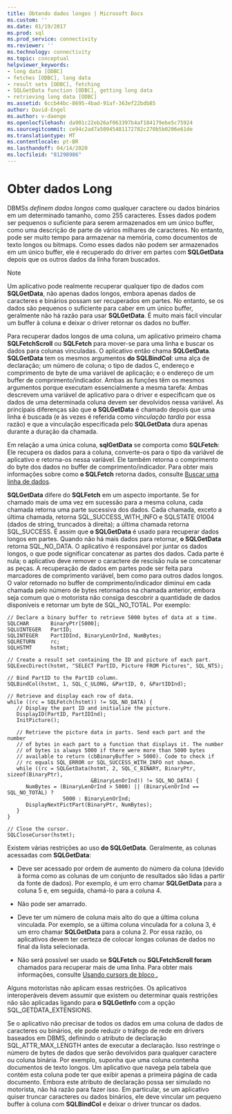 ```yaml
---
title: Obtendo dados longos | Microsoft Docs
ms.custom: ''
ms.date: 01/19/2017
ms.prod: sql
ms.prod_service: connectivity
ms.reviewer: ''
ms.technology: connectivity
ms.topic: conceptual
helpviewer_keywords:
- long data [ODBC]
- fetches [ODBC], long data
- result sets [ODBC], fetching
- SQLGetData function [ODBC], getting long data
- retrieving long data [ODBC]
ms.assetid: 6ccb44bc-8695-4bad-91af-363ef22bdb85
author: David-Engel
ms.author: v-daenge
ms.openlocfilehash: da901c22eb26af063397b4af184179ebe5c75924
ms.sourcegitcommit: ce94c2ad7a50945481172782c270b5b0206e61de
ms.translationtype: MT
ms.contentlocale: pt-BR
ms.lasthandoff: 04/14/2020
ms.locfileid: "81298986"
---
```

# <a name="getting-long-data"></a>Obter dados Long
DBMSs *definem dados longos* como qualquer caractere ou dados binários em um determinado tamanho, como 255 caracteres. Esses dados podem ser pequenos o suficiente para serem armazenados em um único buffer, como uma descrição de parte de vários milhares de caracteres. No entanto, pode ser muito tempo para armazenar na memória, como documentos de texto longos ou bitmaps. Como esses dados não podem ser armazenados em um único buffer, ele é recuperado do driver em partes com **SQLGetData** depois que os outros dados da linha foram buscados.  
  
> [!NOTE]  
>  Um aplicativo pode realmente recuperar qualquer tipo de dados com **SQLGetData**, não apenas dados longos, embora apenas dados de caracteres e binários possam ser recuperados em partes. No entanto, se os dados são pequenos o suficiente para caber em um único buffer, geralmente não há razão para usar **SQLGetData**. É muito mais fácil vincular um buffer à coluna e deixar o driver retornar os dados no buffer.  
  
 Para recuperar dados longos de uma coluna, um aplicativo primeiro chama **SQLFetchScroll** ou **SQLFetch** para mover-se para uma linha e buscar os dados para colunas vinculadas. O aplicativo então chama **SQLGetData**. **SQLGetData** tem os mesmos argumentos **do SQLBindCol**: uma alça de declaração; um número de coluna; o tipo de dados C, endereço e comprimento de byte de uma variável de aplicação; e o endereço de um buffer de comprimento/indicador. Ambas as funções têm os mesmos argumentos porque executam essencialmente a mesma tarefa: Ambas descrevem uma variável de aplicativo para o driver e especificam que os dados de uma determinada coluna devem ser devolvidos nessa variável. As principais diferenças são que **o SQLGetData** é chamado depois que uma linha é buscada (e às vezes é referida como *vinculação tardia* por essa razão) e que a vinculação especificada pelo **SQLGetData** dura apenas durante a duração da chamada.  
  
 Em relação a uma única coluna, **sqlGetData** se comporta como **SQLFetch**: Ele recupera os dados para a coluna, converte-os para o tipo da variável de aplicativo e retorna-os nessa variável. Ele também retorna o comprimento do byte dos dados no buffer de comprimento/indicador. Para obter mais informações sobre como **o SQLFetch** retorna dados, consulte [Buscar uma linha de dados](../../../odbc/reference/develop-app/fetching-a-row-of-data.md).  
  
 **SQLGetData** difere do **SQLFetch** em um aspecto importante. Se for chamado mais de uma vez em sucessão para a mesma coluna, cada chamada retorna uma parte sucessiva dos dados. Cada chamada, exceto a última chamada, retorna SQL_SUCCESS_WITH_INFO e SQLSTATE 01004 (dados de string, truncados à direita); a última chamada retorna SQL_SUCCESS. É assim que **o SQLGetData** é usado para recuperar dados longos em partes. Quando não há mais dados para retornar, **o SQLGetData** retorna SQL_NO_DATA. O aplicativo é responsável por juntar os dados longos, o que pode significar concatenar as partes dos dados. Cada parte é nula; o aplicativo deve remover o caractere de rescisão nula se concatenar as peças. A recuperação de dados em partes pode ser feita para marcadores de comprimento variável, bem como para outros dados longos. O valor retornado no buffer de comprimento/indicador diminui em cada chamada pelo número de bytes retornados na chamada anterior, embora seja comum que o motorista não consiga descobrir a quantidade de dados disponíveis e retornar um byte de SQL_NO_TOTAL. Por exemplo:  
  
```  
// Declare a binary buffer to retrieve 5000 bytes of data at a time.  
SQLCHAR       BinaryPtr[5000];  
SQLUINTEGER   PartID;  
SQLINTEGER    PartIDInd, BinaryLenOrInd, NumBytes;  
SQLRETURN     rc;   
SQLHSTMT      hstmt;  
  
// Create a result set containing the ID and picture of each part.  
SQLExecDirect(hstmt, "SELECT PartID, Picture FROM Pictures", SQL_NTS);  
  
// Bind PartID to the PartID column.  
SQLBindCol(hstmt, 1, SQL_C_ULONG, &PartID, 0, &PartIDInd);  
  
// Retrieve and display each row of data.  
while ((rc = SQLFetch(hstmt)) != SQL_NO_DATA) {  
   // Display the part ID and initialize the picture.  
   DisplayID(PartID, PartIDInd);  
   InitPicture();  
  
   // Retrieve the picture data in parts. Send each part and the number   
   // of bytes in each part to a function that displays it. The number   
   // of bytes is always 5000 if there were more than 5000 bytes   
   // available to return (cbBinaryBuffer > 5000). Code to check if   
   // rc equals SQL_ERROR or SQL_SUCCESS_WITH_INFO not shown.  
   while ((rc = SQLGetData(hstmt, 2, SQL_C_BINARY, BinaryPtr, sizeof(BinaryPtr),  
                           &BinaryLenOrInd)) != SQL_NO_DATA) {  
      NumBytes = (BinaryLenOrInd > 5000) || (BinaryLenOrInd == SQL_NO_TOTAL) ?  
                  5000 : BinaryLenOrInd;  
      DisplayNextPictPart(BinaryPtr, NumBytes);  
   }  
}  
  
// Close the cursor.  
SQLCloseCursor(hstmt);  
```  
  
 Existem várias restrições ao uso **do SQLGetData**. Geralmente, as colunas acessadas com **SQLGetData**:  
  
-   Deve ser acessado por ordem de aumento do número da coluna (devido à forma como as colunas de um conjunto de resultados são lidas a partir da fonte de dados). Por exemplo, é um erro chamar **SQLGetData** para a coluna 5 e, em seguida, chamá-lo para a coluna 4.  
  
-   Não pode ser amarrado.  
  
-   Deve ter um número de coluna mais alto do que a última coluna vinculada. Por exemplo, se a última coluna vinculada for a coluna 3, é um erro chamar **SQLGetData** para a coluna 2. Por essa razão, os aplicativos devem ter certeza de colocar longas colunas de dados no final da lista selecionada.  
  
-   Não será possível ser usado se **SQLFetch** ou **SQLFetchScroll foram** chamados para recuperar mais de uma linha. Para obter mais informações, consulte [Usando cursors de bloco .](../../../odbc/reference/develop-app/using-block-cursors.md)  
  
 Alguns motoristas não aplicam essas restrições. Os aplicativos interoperáveis devem assumir que existem ou determinar quais restrições não são aplicadas ligando para **o SQLGetInfo** com a opção SQL_GETDATA_EXTENSIONS.  
  
 Se o aplicativo não precisar de todos os dados em uma coluna de dados de caracteres ou binários, ele pode reduzir o tráfego de rede em drivers baseados em DBMS, definindo o atributo de declaração SQL_ATTR_MAX_LENGTH antes de executar a declaração. Isso restringe o número de bytes de dados que serão devolvidos para qualquer caractere ou coluna binária. Por exemplo, suponha que uma coluna contenha documentos de texto longos. Um aplicativo que navega pela tabela que contém esta coluna pode ter que exibir apenas a primeira página de cada documento. Embora este atributo de declaração possa ser simulado no motorista, não há razão para fazer isso. Em particular, se um aplicativo quiser truncar caracteres ou dados binários, ele deve vincular um pequeno buffer à coluna com **SQLBindCol** e deixar o driver truncar os dados.
